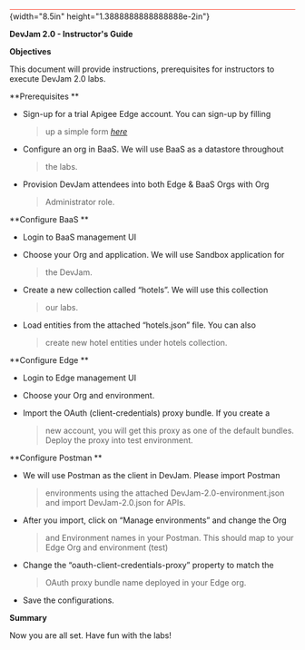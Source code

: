 ![](./media/image05.png){width="8.5in" height="1.3888888888888888e-2in"}

**DevJam 2.0 - Instructor's Guide**

**Objectives**

This document will provide instructions, prerequisites for instructors
to execute DevJam 2.0 labs.

**Prerequisites **

-   Sign-up for a trial Apigee Edge account. You can sign-up by filling
    > up a simple form
    > [*here*](https://accounts.apigee.com/accounts/sign_up?int_medium=website&int_campaign=signup&int_source=follow)

-   Configure an org in BaaS. We will use BaaS as a datastore throughout
    > the labs.

-   Provision DevJam attendees into both Edge & BaaS Orgs with Org
    > Administrator role.

**Configure BaaS **

-   Login to BaaS management UI

-   Choose your Org and application. We will use Sandbox application for
    > the DevJam.

-   Create a new collection called “hotels”. We will use this collection
    > our labs.

-   Load entities from the attached “hotels.json” file. You can also
    > create new hotel entities under hotels collection.

**Configure Edge **

-   Login to Edge management UI

-   Choose your Org and environment.

-   Import the OAuth (client-credentials) proxy bundle. If you create a
    > new account, you will get this proxy as one of the
    > default bundles. Deploy the proxy into test environment.

**Configure Postman **

-   We will use Postman as the client in DevJam. Please import Postman
    > environments using the attached DevJam-2.0-environment.json and
    > import DevJam-2.0.json for APIs.

-   After you import, click on “Manage environments” and change the Org
    > and Environment names in your Postman. This should map to your
    > Edge Org and environment (test)

-   Change the “oauth-client-credentials-proxy” property to match the
    > OAuth proxy bundle name deployed in your Edge org.

-   Save the configurations.

**Summary**

Now you are all set. Have fun with the labs!
